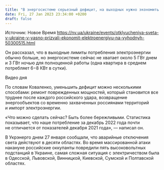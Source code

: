 ```yaml
---
title: "В энергосистеме серьезный дефицит, на выходных нужно экономить — Yasno"
date: Fri, 27 Jan 2023 23:34:00 +0200
draft: false
---
```

Источник: Новое Время https://nv.ua/ukraine/events/otklyucheniya-sveta-v-ukraine-v-yasno-prizvali-ekonomit-elektroenergiyu-na-vyhodnyh-50300515.html


 Он рассказал, что в выходные лимиты потребления электроэнергии обычно больше, но энергосистеме сейчас не хватает около 5 ГВт днем и 3 ГВт ночью для полноценной работы (одна квартира в среднем потребляет 6−8 КВт в сутки).

  Видео дня   

По словам Коваленко, уменьшить дефицит можно несколькими способами: ремонт поврежденных мощностей, который становится все труднее после каждого российского удара, возвращение энергообъектов со временно захваченных россиянами территорий и импорт электроэнергии.

«Что можно сделать сейчас? Быть более бережливыми. Статистика показывает, что наше потребление за декабрь 2022 года почти не отличается от показателей декабря 2021 года», — написал он.

В Укрэнерго днем 27 января сообщали, что аварийные отключения света действуют в десяти областях. Во время массированной атаки накануне российские оккупанты повредили пять высоковольтных подстанций в Украине, самая сложная ситуация с электричеством была в Одесской, Львовской, Винницкой, Киевской, Сумской и Полтавской областях.
